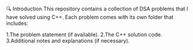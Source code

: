 🔍 Introduction
This repository contains a collection of DSA problems that I have solved using C++. Each problem comes with its own folder that includes:

1.The problem statement (if available).
2.The C++ solution code.
3.Additional notes and explanations (if necessary).
